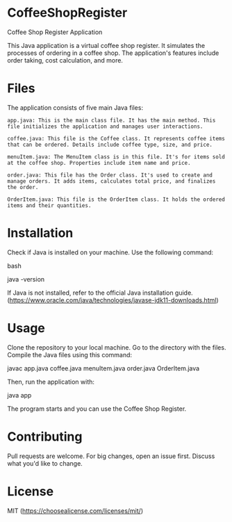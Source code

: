 # CoffeeShopRegister
Coffee Shop Register Application

This Java application is a virtual coffee shop register. It simulates the processes of ordering in a coffee shop. The application's features include order taking, cost calculation, and more.
# Files

The application consists of five main Java files:

    app.java: This is the main class file. It has the main method. This file initializes the application and manages user interactions.

    coffee.java: This file is the Coffee class. It represents coffee items that can be ordered. Details include coffee type, size, and price.

    menuItem.java: The MenuItem class is in this file. It's for items sold at the coffee shop. Properties include item name and price.

    order.java: This file has the Order class. It's used to create and manage orders. It adds items, calculates total price, and finalizes the order.

    OrderItem.java: This file is the OrderItem class. It holds the ordered items and their quantities.

# Installation

Check if Java is installed on your machine. Use the following command:

bash

java -version

If Java is not installed, refer to the official Java installation guide. (https://www.oracle.com/java/technologies/javase-jdk11-downloads.html)

# Usage

Clone the repository to your local machine. Go to the directory with the files. Compile the Java files using this command:


javac app.java coffee.java menuItem.java order.java OrderItem.java

Then, run the application with:

java app

The program starts and you can use the Coffee Shop Register.

# Contributing

Pull requests are welcome. For big changes, open an issue first. Discuss what you'd like to change.

# License

MIT (https://choosealicense.com/licenses/mit/)
